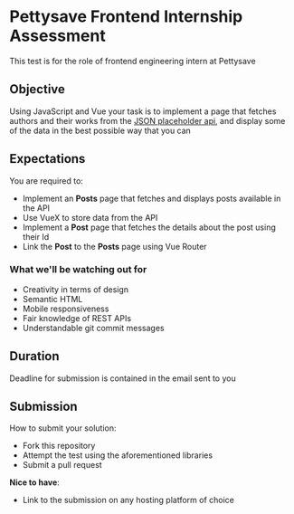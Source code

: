 
# Pettysave Frontend Internship Assessment

This test is for the role of frontend engineering intern at Pettysave

## Objective


Using JavaScript and Vue your task is to implement a page that fetches authors and their works from the [JSON placeholder api](https://jsonplaceholder.typicode.com), and display some of the data in the best possible way that you can

## Expectations

You are required to:

- Implement an **Posts** page that fetches and displays posts available in the API
- Use VueX to store data from the API
- Implement a **Post** page that fetches the details about the post using their Id
- Link the **Post** to the **Posts** page using Vue Router

### What we'll be watching out for

- Creativity in terms of design
- Semantic HTML
- Mobile responsiveness
- Fair knowledge of REST APIs
- Understandable git commit messages

## Duration

Deadline for submission is contained in the email sent to you

## Submission

How to submit your solution:

- Fork this repository
- Attempt the test using the aforementioned libraries
- Submit a pull request

**Nice to have**:

- Link to the submission on any hosting platform of choice



